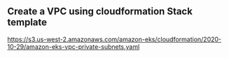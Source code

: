 ## Create a VPC using cloudformation Stack template 
https://s3.us-west-2.amazonaws.com/amazon-eks/cloudformation/2020-10-29/amazon-eks-vpc-private-subnets.yaml
